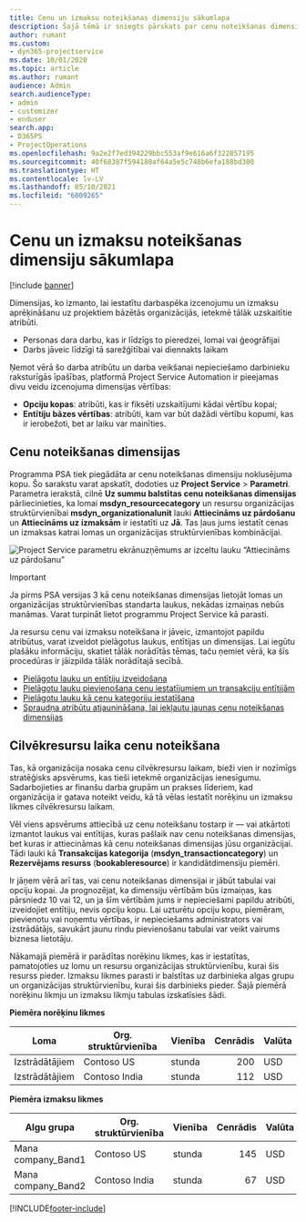 ```yaml
---
title: Cenu un izmaksu noteikšanas dimensiju sākumlapa
description: Šajā tēmā ir sniegts pārskats par cenu noteikšanas dimensijām.
author: rumant
ms.custom:
- dyn365-projectservice
ms.date: 10/01/2020
ms.topic: article
ms.author: rumant
audience: Admin
search.audienceType:
- admin
- customizer
- enduser
search.app:
- D365PS
- ProjectOperations
ms.openlocfilehash: 9a2e2f7ed394229bbc553af9e616a6f322857195
ms.sourcegitcommit: 40f68387f594180af64a5e5c748b6efa188bd300
ms.translationtype: HT
ms.contentlocale: lv-LV
ms.lasthandoff: 05/10/2021
ms.locfileid: "6009265"
---
```

# <a name="pricing-and-costing-dimensions-home-page"></a>Cenu un izmaksu noteikšanas dimensiju sākumlapa

[!include [banner](../includes/psa-now-project-operations.md)]

Dimensijas, ko izmanto, lai iestatītu darbaspēka izcenojumu un izmaksu aprēķināšanu uz projektiem bāzētās organizācijās, ietekmē tālāk uzskaitītie atribūti.

- Personas dara darbu, kas ir līdzīgs to pieredzei, lomai vai ģeogrāfijai
- Darbs jāveic līdzīgi tā sarežģītībai vai diennakts laikam

Ņemot vērā šo darba atribūtu un darba veikšanai nepieciešamo darbinieku raksturīgās īpašības, platformā Project Service Automation ir pieejamas divu veidu izcenojuma dimensijas vērtības: 

- **Opciju kopas**: atribūti, kas ir fiksēti uzskaitījumi kādai vērtību kopai;
- **Entītiju bāzes vērtības**: atribūti, kam var būt dažādi vērtību kopumi, kas ir ierobežoti, bet ar laiku var mainīties.

## <a name="pricing-dimensions"></a>Cenu noteikšanas dimensijas

Programma PSA tiek piegādāta ar cenu noteikšanas dimensiju noklusējuma kopu. Šo sarakstu varat apskatīt, dodoties uz **Project Service** > **Parametri**. Parametra ierakstā, cilnē **Uz summu balstītas cenu noteikšanas dimensijas** pārliecinieties, ka lomai **msdyn_resourcecategory** un resursu organizācijas struktūrvienībai **msdyn_organizationalunit** lauki **Attiecināms uz pārdošanu** un **Attiecināms uz izmaksām** ir iestatīti uz **Jā**. Tas ļaus jums iestatīt cenas un izmaksas katrai lomas un organizācijas struktūrvienības kombinācijai.

![Project Service parametru ekrānuzņēmums ar izceltu lauku “Attiecināms uz pārdošanu”](media/PS-OOB-parameters.png)

> [!IMPORTANT]
> Ja pirms PSA versijas 3 kā cenu noteikšanas dimensijas lietojāt lomas un organizācijas struktūrvienības standarta laukus, nekādas izmaiņas nebūs manāmas. Varat turpināt lietot programmu Project Service kā parasti. 

Ja resursu cenu vai izmaksu noteikšana ir jāveic, izmantojot papildu atribūtus, varat izveidot pielāgotus laukus, entītijas un dimensijas. Lai iegūtu plašāku informāciju, skatiet tālāk norādītās tēmas, taču ņemiet vērā, ka šīs procedūras ir jāizpilda tālāk norādītajā secībā.

- [Pielāgotu lauku un entītiju izveidošana](create-custom-fields-entities.md)
- [Pielāgotu lauku pievienošana cenu iestatījumiem un transakciju entītijām](field-references.md)
- [Pielāgotu lauku kā cenu kategoriju iestatīšana ](set-up-pricing-dimensions.md)
- [Spraudņa atribūtu atjaunināšana, lai iekļautu jaunas cenu noteikšanas dimensijas](update-plug-in-attributes.md)

## <a name="pricing-human-resource-time"></a>Cilvēkresursu laika cenu noteikšana
Tas, kā organizācija nosaka cenu cilvēkresursu laikam, bieži vien ir nozīmīgs stratēģisks apsvērums, kas tieši ietekmē organizācijas ienesīgumu. Sadarbojieties ar finanšu darba grupām un prakses līderiem, kad organizācija ir gatava noteikt veidu, kā tā vēlas iestatīt norēķinu un izmaksu likmes cilvēkresursu laikam.

Vēl viens apsvērums attiecībā uz cenu noteikšanu tostarp ir — vai atkārtoti izmantot laukus vai entītijas, kuras pašlaik nav cenu noteikšanas dimensijas, bet kuras ir attiecināmas kā cenu noteikšanas dimensijas jūsu organizācijai. Tādi lauki kā **Transakcijas kategorija** (**msdyn_transactioncategory**) un **Rezervējams resurss** (**bookableresource**) ir kandidātdimensiju piemēri. 

Ir jāņem vērā arī tas, vai cenu noteikšanas dimensijai ir jābūt tabulai vai opciju kopai. Ja prognozējat, ka dimensiju vērtībām būs izmaiņas, kas pārsniedz 10 vai 12, un ja šīm vērtībām jums ir nepieciešami papildu atribūti, izveidojiet entītiju, nevis opciju kopu. Lai uzturētu opciju kopu, piemēram, pievienotu vai noņemtu vērtības, ir nepieciešams administrators vai izstrādātājs, savukārt jaunu rindu pievienošanu tabulai var veikt vairums biznesa lietotāju.

Nākamajā piemērā ir parādītas norēķinu likmes, kas ir iestatītas, pamatojoties uz lomu un resursu organizācijas struktūrvienību, kurai šis resurss pieder. Izmaksu likmes parasti ir balstītas uz darbinieka algas grupu un organizācijas struktūrvienību, kurai šis darbinieks pieder. Šajā piemērā norēķinu likmju un izmaksu likmju tabulas izskatīsies šādi.

**Piemēra norēķinu likmes**

| Loma        | Org. struktūrvienība    |Vienība      |Cenrādis      |Valūta  |
| ------------|-------------|----------|----------:|----------|
| Izstrādātājiem   | Contoso US  |stunda | 200|USD     |
| Izstrādātājiem   | Contoso India |stunda|   112|USD     |


**Piemēra izmaksu likmes**

| Algu grupa     | Org. struktūrvienība    |Vienība      |Cenrādis      |Valūta  |
| ----------------|-------------|----------|----------:|----------|
| Mana company_Band1 | Contoso US  |stunda | 145|USD     |
| Mana company_Band2 | Contoso India |stunda|   67|USD     |


[!INCLUDE[footer-include](../includes/footer-banner.md)]